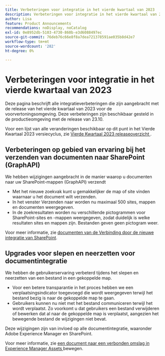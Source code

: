 ```yaml
---
title: Verbeteringen voor integratie in het vierde kwartaal van 2023
description: Verbeteringen voor integratie in het vierde kwartaal van 2023
author: Lisa
feature: Product Announcements
recommendations: noDisplay, noCatalog
exl-id: 0e8952db-5103-4730-860b-e3d6088497ec
source-git-commit: 76deb76c66e8f8a7dea721378591ae035b8d42e7
workflow-type: tm+mt
source-wordcount: '282'
ht-degree: 0%

---
```


# Verbeteringen voor integratie in het vierde kwartaal van 2023

Deze pagina beschrijft alle integratieverbeteringen die zijn aangebracht met de release van het vierde kwartaal van 2023 voor de voorvertoningsomgeving. Deze verbeteringen zijn beschikbaar gesteld in de productieomgeving met de release van 23.10.

Voor een lijst van alle veranderingen beschikbaar op dit punt in het Vierde Kwartaal 2023 versiecyclus, zie [&#x200B; Vierde Kwartaal 2023 releaseoverzicht &#x200B;](/help/quicksilver/product-announcements/product-releases/23-q4-release-activity/23-q4-release-overview.md).

## Verbeteringen op gebied van ervaring bij het verzenden van documenten naar SharePoint (GraphAPI)

We hebben wijzigingen aangebracht in de manier waarop u documenten naar uw SharePoint-mappen (GraphAPI) verzendt

* Met het nieuwe zoekvak kunt u gemakkelijker de map of site vinden waarnaar u het document wilt verzenden.
* In het venster Verzenden naar worden nu maximaal 500 sites, mappen en documenten weergegeven.
* In de zoekresultaten worden nu verschillende pictogrammen voor SharePoint-sites en -mappen weergegeven, zodat duidelijk is welke resultaten sites en mappen zijn. Bestanden geven geen pictogram weer.

Voor meer informatie, zie [&#x200B; documenten van de Verbinding door de nieuwe integratie van SharePoint &#x200B;](/help/quicksilver/administration-and-setup/configure-integrations/configure-sharepoint-integration.md#link-documents-through-the-new-sharepoint-integration).

## Upgrades voor slepen en neerzetten voor documentintegratie

We hebben de gebruikerservaring verbeterd tijdens het slepen en neerzetten van een bestand in een gekoppelde map.

* Voor een betere transparantie in het proces hebben we een verplaatsingsindicator toegevoegd die wordt weergegeven terwijl het bestand bezig is naar de gekoppelde map te gaan.
* Gebruikers kunnen nu niet met het bestand communiceren terwijl het wordt verplaatst. Zo voorkomt u dat gebruikers een bestand verwijderen of bewerken dat al naar de gekoppelde map is verplaatst, aangezien het bewegende bestand de wijzigingen niet bevat.

Deze wijzigingen zijn van invloed op alle documentintegratie, waaronder Adobe Experience Manager en SharePoint.

Voor meer informatie, zie [&#x200B; een document naar een verbonden omslag in Experience Manager Assets &#x200B;](/help/quicksilver/documents/adobe-workfront-for-experience-manager-assets-essentials/send-to-aem.md#move-a-document-to-a-linked-folder-in-experience-manager-assets) bewegen.
